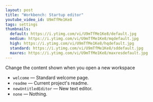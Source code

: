 ```yaml
---
layout: post
title: "Workbench: Startup editor"
youtube_video_id: U9mTfMe1Ke8
tags: settings
thumbnails:
  default: https://i.ytimg.com/vi/U9mTfMe1Ke8/default.jpg
  medium: https://i.ytimg.com/vi/U9mTfMe1Ke8/mqdefault.jpg
  high: https://i.ytimg.com/vi/U9mTfMe1Ke8/hqdefault.jpg
  standard: https://i.ytimg.com/vi/U9mTfMe1Ke8/sddefault.jpg
  maxres: https://i.ytimg.com/vi/U9mTfMe1Ke8/maxresdefault.jpg
---
```


Change the content shown when you open a new workspace

- `welcome` — Standard welcome page.
- `readme` — Current project's readme.
- `newUntitledEditor` — New text editor.
- `none` — Nothing.
